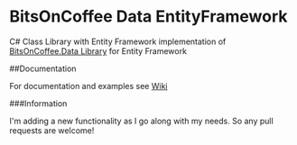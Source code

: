 # BitsOnCoffee Data EntityFrameworkC# Class Library with Entity Framework implementation of [BitsOnCoffee.Data Library](https://github.com/BitsOnCoffee/Data) for Entity Framework##DocumentationFor documentation and examples see [Wiki](https://github.com/BitsOnCoffee/Data.EntityFramework/wiki)###InformationI'm adding a new functionality as I go along with my needs. So any pull requests are welcome!